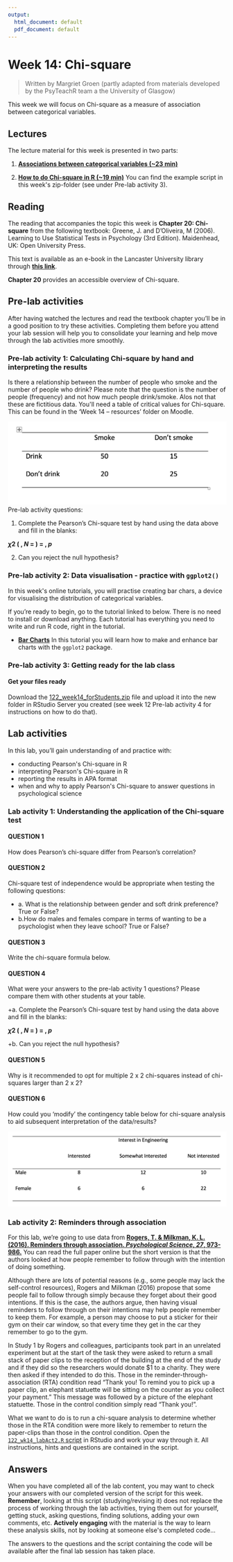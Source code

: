 ```yaml
---
output:
  html_document: default
  pdf_document: default
---
```


# Week 14: Chi-square

> Written by Margriet Groen (partly adapted from materials developed by the PsyTeachR team a the University of Glasgow)

This week we will focus on Chi-square as a measure of association between categorical variables.

## Lectures
The lecture material for this week is presented in two parts:

1. [**Associations between categorical variables (~23 min)**](https://web.microsoftstream.com/video/bbf4a074-41b7-493e-b1d2-078fe9c442ab) 

2. [**How to do Chi-square in R (~19 min)**](https://web.microsoftstream.com/video/3735ac4c-9ba4-4a88-9acd-f949ebbc14f6) You can find the example script in this week's zip-folder (see under Pre-lab activity 3).

## Reading
The reading that accompanies the topic this week is **Chapter 20: Chi-square** from the following textbook: Greene, J. and D’Oliveira, M (2006). Learning to Use Statistical Tests in Psychology (3rd Edition). Maidenhead, UK: Open University Press.

This text is available as an e-book in the Lancaster University library through [**this link**](https://onesearch.lancaster-university.uk/permalink/f/q4m1ia/44LAN_ALMA_DS51144300650001221).

**Chapter 20** provides an accessible overview of Chi-square.

## Pre-lab activities
After having watched the lectures and read the textbook chapter you’ll be in a good position to try these activities. Completing them before you attend your lab session will help you to consolidate your learning and help move through the lab activities more smoothly.

### Pre-lab activity 1: Calculating Chi-square by hand and interpreting the results

Is there a relationship between the number of people who smoke and the number of people who drink? Please note that the question is the number of people (frequency) and not how much people drink/smoke. Alos not that these are fictitious data. You'll need a table of critical values for Chi-square. This can be found in the ‘Week 14 – resources’ folder on Moodle.

![](files/week14/chisquare_dataLabAct1.png)
Pre-lab activity questions:

1. Complete the Pearson’s Chi-square test by hand using the data above and fill in the blanks:

**$\chi 2$ (  , *N* =   ) =      , *p*** 

2. Can you reject the null hypothesis? 

### Pre-lab activity 2: Data visualisation - practice with `ggplot2()`
In this week's online tutorials, you will practise creating bar chars, a device for visualising the distribution of categorical variables.

If you’re ready to begin, go to the tutorial linked to below. There is no need to install or download anything. Each tutorial has everything you need to write and run R code, right in the tutorial.

* [**Bar Charts**](https://rstudio.cloud/learn/primers/3.2) In this tutorial you will learn how to make and enhance bar charts with the `ggplot2` package.

### Pre-lab activity 3: Getting ready for the lab class

#### Get your files ready
Download the [122_week14_forStudents.zip](files/week14/122_week14_forStudents.zip) file and upload it into the new folder in RStudio Server you created (see week 12 Pre-lab activity 4 for instructions on how to do that).

## Lab activities
In this lab, you’ll gain understanding of and practice with:

*	conducting Pearson's Chi-square in R
* interpreting Pearson's Chi-square in R
* reporting the results in APA format
* when and why to apply Pearson's Chi-square to answer questions in psychological science

### Lab activity 1: Understanding the application of the Chi-square test

#### QUESTION 1
How does Pearson’s chi-square differ from Pearson’s correlation?

#### QUESTION 2
Chi-square test of independence would be appropriate when testing the following 
questions:

+ a. What is the relationship between gender and soft drink preference? True or False?
+ b.How do males and females compare in terms of wanting to be a psychologist when they leave school? True or False?

#### QUESTION 3
Write the chi-square formula below.

#### QUESTION 4
What were your answers to the pre-lab activity 1 questions? Please compare them with other students at your table.

+a. Complete the Pearson’s Chi-square test by hand using the data above and fill in the blanks:

**$\chi 2$ (  , *N* =   ) =      , *p*** 

+b. Can you reject the null hypothesis? 

#### QUESTION 5
Why is it recommended to opt for multiple 2 x 2 chi-squares instead of chi-squares larger than 2 x 2?

#### QUESTION 6
How could you ‘modify’ the contingency table below for chi-square analysis to aid subsequent interpretation of the data/results?

![](files/week14/122_week14_labAc1_q6.png)

### Lab activity 2: Reminders through association

For this lab, we’re going to use data from [**Rogers, T. & Milkman, K. L. (2016). Reminders through association. *Psychological Science, 27*, 973-986.**](https://journals.sagepub.com/stoken/default+domain/6XgDSfr6ZHSDs47tx5bu/full) You can read the full paper online but the short version is that the authors looked at how people remember to follow through with the intention of doing something.

Although there are lots of potential reasons (e.g., some people may lack the self-control resources), Rogers and Milkman (2016) propose that some people fail to follow through simply because they forget about their good intentions. If this is the case, the authors argue, then having visual reminders to follow through on their intentions may help people remember to keep them. For example, a person may choose to put a sticker for their gym on their car window, so that every time they get in the car they remember to go to the gym.

In Study 1 by Rogers and colleagues, participants took part in an unrelated experiment but at the start of the task they were asked to return a small stack of paper clips to the reception of the building at the end of the study and if they did so the researchers would donate $1 to a charity. They were then asked if they intended to do this. Those in the reminder-through-association (RTA) condition read “Thank you! To remind you to pick up a paper clip, an elephant statuette will be sitting on the counter as you collect your payment.” This message was followed by a picture of the elephant statuette. Those in the control condition simply read “Thank you!”.

What we want to do is to run a chi-square analysis to determine whether those in the RTA condition were more likely to remember to return the paper-clips than those in the control condition. Open the [`122_wk14_labAct2.R` script](files/week14/122_wk14_labAct2.R) in RStudio and work your way through it. All instructions, hints and questions are contained in the script.

## Answers

When you have completed all of the lab content, you may want to check your answers with our completed version of the script for this week. **Remember**, looking at this script (studying/revising it) does not replace the process of working through the lab activities, trying them out for yourself, getting stuck, asking questions, finding solutions, adding your own comments, etc. **Actively engaging** with the material is the way to learn these analysis skills, not by looking at someone else's completed code...

The answers to the questions and the script containing the code will be available after the final lab session has taken place.

<!-- ### Lab activity 1 -->

<!-- 1.	How does Pearson’s Chi-square differ from Pearson’s correlation? **Pearson’s Chi-square assesses whether there is a relationship between categorical (or nominal) variables. Pearson’s correlation assesses whether there is a relationship between continuous (or interval/ratio) variables.** -->

<!-- 2.	Chi-square test of independence would be appropriate when testing the following  -->
<!-- questions: -->

<!-- + a.	What is the relationship between gender and soft drink preference? **True** -->
<!-- + b.	How do males and females compare in terms of wanting to be a psychologist when they leave school? **True** -->

<!-- 3.	Write the chi-square formula below. -->
<!-- ![](files/week14/122_week14_chiSquareFormula.png) -->

<!-- 4.	What were your answers to the pre-lab activity 1 questions? Please compare them with other students at your table.  -->

<!-- + a.	Complete the Pearson’s chi-square test by hand using the data above and fill in the blanks: -->

<!-- **$\chi 2$ (1, *N* = 110) = 12.11, *p* < .001**  -->

<!-- + b.	Can you reject the null hypothesis? **Yes** -->

<!-- 5.	Why is it recommended to opt for multiple 2 x 2 chi-squares instead of chi-squares larger than 2 x 2? **It is easier to interpret and such a design requires a smaller sample size.** -->

<!-- 6.	How could you ‘modify’ the contingency table below for chi-square analysis to aid subsequent interpretation of the data/results? -->

<!-- ![](files/week14/122_week14_labAc1_q6.png) -->

<!-- **By combining ‘interested’ and ‘somewhat interested’ or by partitioning (doing multiple 2 x 2 chi-squares, while using Bonferroni correction to account for running multiple tests** -->

<!-- ### Lab activity 2 -->

<!-- Please see the [`122_wk14_labAct2_withAnswers.R` script](files/week14/122_wk14_labAct2_withAnswers.R) for the relevant code and answers to questions. -->
